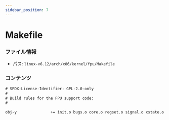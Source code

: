 ```yaml
---
sidebar_position: 7
---
```

# Makefile

### ファイル情報

- パス: `linux-v6.12/arch/x86/kernel/fpu/Makefile`

### コンテンツ

```txt
# SPDX-License-Identifier: GPL-2.0-only
#
# Build rules for the FPU support code:
#

obj-y				+= init.o bugs.o core.o regset.o signal.o xstate.o

```

